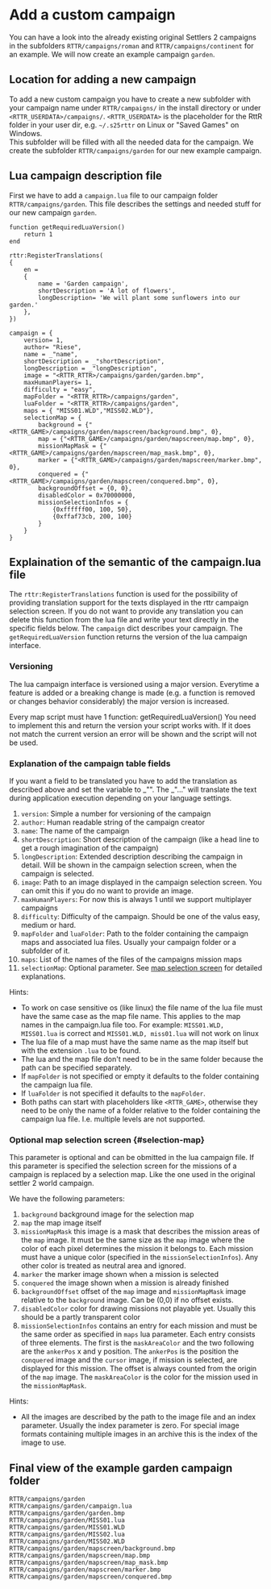 <!--
Copyright (C) 2005 - 2023 Settlers Freaks <sf-team at siedler25.org>

SPDX-License-Identifier: GPL-2.0-or-later
-->

# Add a custom campaign

You can have a look into the already existing original Settlers 2 campaigns in the subfolders `RTTR/campaigns/roman` and `RTTR/campaigns/continent` for an example.
We will now create an example campaign `garden`.

## Location for adding a new campaign

To add a new custom campaign you have to create a new subfolder with your campaign name under `RTTR/campaigns/` in the install directory or under `<RTTR_USERDATA>/campaigns/`.
`<RTTR_USERDATA>` is the placeholder for the RttR folder in your user dir, e.g. `~/.s25rttr` on Linux or "Saved Games" on Windows.  
This subfolder will be filled with all the needed data for the campaign.
We create the subfolder `RTTR/campaigns/garden` for our new example campaign.


## Lua campaign description file

First we have to add a `campaign.lua` file to our campaign folder `RTTR/campaigns/garden`. This file describes the settings and needed stuff for our new campaign `garden`.

```
function getRequiredLuaVersion()
    return 1
end

rttr:RegisterTranslations(
{
    en =
    {
        name = 'Garden campaign',
        shortDescription = 'A lot of flowers',
        longDescription= 'We will plant some sunflowers into our garden.'
    },
})

campaign = {
    version= 1,
    author= "Riese",
    name = _"name",
    shortDescription = _"shortDescription",
    longDescription = _"longDescription",
    image = "<RTTR_RTTR>/campaigns/garden/garden.bmp",
    maxHumanPlayers= 1,
    difficulty = "easy",
    mapFolder = "<RTTR_RTTR>/campaigns/garden",
    luaFolder = "<RTTR_RTTR>/campaigns/garden",
    maps = { "MISS01.WLD","MISS02.WLD"},
    selectionMap = {
        background = {"<RTTR_GAME>/campaigns/garden/mapscreen/background.bmp", 0},
        map = {"<RTTR_GAME>/campaigns/garden/mapscreen/map.bmp", 0},
        missionMapMask = {"<RTTR_GAME>/campaigns/garden/mapscreen/map_mask.bmp", 0},
        marker = {"<RTTR_GAME>/campaigns/garden/mapscreen/marker.bmp", 0},
        conquered = {"<RTTR_GAME>/campaigns/garden/mapscreen/conquered.bmp", 0},
        backgroundOffset = {0, 0},
        disabledColor = 0x70000000,
        missionSelectionInfos = {
            {0xffffff00, 100, 50},
            {0xffaf73cb, 200, 100}
        }
    }
}
```

## Explaination of the semantic of the campaign.lua file

The `rttr:RegisterTranslations` function is used for the possibility of providing translation support for the texts displayed in the rttr campaign selection screen. If you do not want to provide any translation you can delete this function from the lua file and write your text directly in the specific fields below.
The `campaign` dict describes your campaign. The `getRequiredLuaVersion` function returns the version of the lua campaign interface.

### Versioning

The lua campaign interface is versioned using a major version. Everytime a feature is added or a breaking change is made (e.g. a function is removed or changes behavior considerably) the major version is increased.

Every map script must have 1 function:
getRequiredLuaVersion()
You need to implement this and return the version your script works with. If it does not match the current version an error will be shown and the script will not be used.

### Explanation of the campaign table fields

If you want a field to be translated you have to add the translation as described above and set the variable to _"<key>". The _"..." will translate the text during application execution depending on your language settings.

  1. `version`: Simple a number for versioning of the campaign
  2. `author`: Human readable string of the campaign creator
  3. `name`: The name of the campaign
  4. `shortDescription`: Short description of the campaign (like a head line to get a rough imagination of the campaign)
  5. `longDescription`: Extended description describing the campaign in detail. Will be shown in the campaign selection screen, when the campaign is selected.
  6. `image`: Path to an image displayed in the campaign selection screen. You can omit this if you do no want to provide an image.
  7. `maxHumanPlayers`: For now this is always 1 until we support multiplayer campaigns
  8. `difficulty`: Difficulty of the campaign. Should be one of the valus easy, medium or hard.
  9. `mapFolder` and `luaFolder`: Path to the folder containing the campaign maps and associated lua files. Usually your campaign folder or a subfolder of it.
  10. `maps`: List of the names of the files of the campaigns mission maps
  11. `selectionMap`: Optional parameter. See [map selection screen](#selection-map) for detailed explanations.

Hints:
- To work on case sensitive os (like linux) the file name of the lua file must have the same case as the map file name. This applies to the map names in the campaign.lua file too.
For example: `MISS01.WLD, MISS01.lua` is correct and `MISS01.WLD, miss01.lua` will not work on linux
- The lua file of a map must have the same name as the map itself but with the extension `.lua` to be found.
- The lua and the map file don't need to be in the same folder because the path can be specified separately.
- If `mapFolder` is not specified or empty it defaults to the folder containing the campaign lua file.
- If `luaFolder` is not specified it defaults to the `mapFolder`.
- Both paths can start with placeholders like `<RTTR_GAME>`, otherwise they need to be only the name of a folder relative to the folder containing the campaign lua file. I.e. multiple levels are not supported.

### Optional map selection screen {#selection-map}

This parameter is optional and can be obmitted in the lua campaign file. If this parameter is specified the selection screen for the missions of a campaign is replaced by a selection map. Like the one used in the original settler 2 world campaign.

We have the following parameters:
  1. `background` background image for the selection map
  2. `map` the map image itself
  3. `missionMapMask` this image is a mask that describes the mission areas of the `map` image. It must be the same size as the `map` image where the color of each pixel determines the mission it belongs to. Each mission must have a unique color (specified in the `missionSelectionInfos`). Any other color is treated as neutral area and ignored.
  4. `marker` the marker image shown when a mission is selected
  5. `conquered` the image shown when a mission is already finished
  6. `backgroundOffset` offset of the `map` image and `missionMapMask` image relative to the `background` image. Can be (0,0) if no offset exists.
  7. `disabledColor` color for drawing missions not playable yet. Usually this should be a partly transparent color
  8. `missionSelectionInfos` contains an entry for each mission and must be the same order as specified in `maps` lua parameter. Each entry consists of three elements. The first is the `maskAreaColor` and the two following are the `ankerPos` x and y position. The `ankerPos` is the position the `conquered` image and the `cursor` image, if mission is selected, are displayed for this mission. The offset is always counted from the origin of the `map` image. The `maskAreaColor` is the color for the mission used in the `missionMapMask`.

Hints:
- All the images are described by the path to the image file and an index parameter. Usually the index parameter is zero. For special image formats containing multiple images in an archive this is the index of the image to use.

## Final view of the example garden campaign folder
```
RTTR/campaigns/garden
RTTR/campaigns/garden/campaign.lua
RTTR/campaigns/garden/garden.bmp
RTTR/campaigns/garden/MISS01.lua
RTTR/campaigns/garden/MISS01.WLD
RTTR/campaigns/garden/MISS02.lua
RTTR/campaigns/garden/MISS02.WLD
RTTR/campaigns/garden/mapscreen/background.bmp
RTTR/campaigns/garden/mapscreen/map.bmp
RTTR/campaigns/garden/mapscreen/map_mask.bmp
RTTR/campaigns/garden/mapscreen/marker.bmp
RTTR/campaigns/garden/mapscreen/conquered.bmp

 ```
